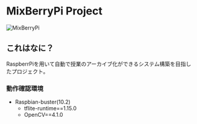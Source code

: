 # MixBerryPi Project

![MixBerryPi](https://github.com/KurumiAllergy/image/blob/master/miximage1.png "image1")

## これはなに？

RaspberrPiを用いて自動で授業のアーカイブ化ができるシステム構築を目指したプロジェクト。

### 動作確認環境
* Raspbian-buster(10.2)
    * tflite-runtime==1.15.0
    * OpenCV==4.1.0
